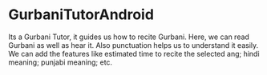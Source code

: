 # GurbaniTutorAndroid
Its a Gurbani Tutor, it guides us how to recite Gurbani.
Here, we can read Gurbani as well as hear it.
Also punctuation helps us to understand it easily.
We can add the features like estimated time to recite the selected ang; hindi meaning; punjabi meaning; etc.

